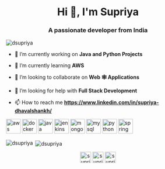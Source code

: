 <h1 align="center">Hi 👋, I'm Supriya</h1>
<h3 align="center">A passionate developer from India</h3>

<p align="left"> <img src="https://komarev.com/ghpvc/?username=dsupriya" alt="dsupriya" /> </p>

- 🔭 I’m currently working on **Java and Python Projects**

- 🌱 I’m currently learning **AWS**

- 👯 I’m looking to collaborate on **Web 🕸 Applications**

- 🤝 I’m looking for help with **Full Stack Development**

- 📫 How to reach me **https://www.linkedin.com/in/supriya-dhavalshankh/**

<p align="left"><img src="https://devicons.github.io/devicon/devicon.git/icons/amazonwebservices/amazonwebservices-original-wordmark.svg" alt="aws" width="40" height="40"/> <img src="https://devicons.github.io/devicon/devicon.git/icons/docker/docker-original-wordmark.svg" alt="docker" width="40" height="40"/> <img src="https://devicons.github.io/devicon/devicon.git/icons/java/java-original-wordmark.svg" alt="java" width="40" height="40"/> <img src="https://www.vectorlogo.zone/logos/jenkins/jenkins-icon.svg" alt="jenkins" width="40" height="40"/> <img src="https://devicons.github.io/devicon/devicon.git/icons/mongodb/mongodb-original-wordmark.svg" alt="mongodb" width="40" height="40"/> <img src="https://devicons.github.io/devicon/devicon.git/icons/mysql/mysql-original-wordmark.svg" alt="mysql" width="40" height="40"/> <img src="https://devicons.github.io/devicon/devicon.git/icons/python/python-original.svg" alt="python" width="40" height="40"/> <img src="https://www.vectorlogo.zone/logos/springio/springio-icon.svg" alt="spring" width="40" height="40"/></p><p><img align="left" src="https://github-readme-stats.vercel.app/api/top-langs/?username=dsupriya&layout=compact&hide=html" alt="dsupriya" /></p>

<p>&nbsp;<img align="center" src="https://github-readme-stats.vercel.app/api?username=dsupriya&show_icons=true" alt="dsupriya" /></p>

<p align="center">
<a href="https://linkedin.com/in/supriya-dhavalshankh" target="blank"><img align="center" src="https://cdn.jsdelivr.net/npm/simple-icons@3.0.1/icons/linkedin.svg" alt="supriya-dhavalshankh" height="30" width="30" /></a>
<a href="https://fb.com/Supriya-Dhavalshankh" target="blank"><img align="center" src="https://cdn.jsdelivr.net/npm/simple-icons@3.0.1/icons/facebook.svg" alt="supriya dhavalshankh" height="30" width="30" /></a>
<a href="https://instagram.com/supriya_dhavalshankh" target="blank"><img align="center" src="https://cdn.jsdelivr.net/npm/simple-icons@3.0.1/icons/instagram.svg" alt="supriya_dhavalshankh" height="30" width="30" /></a>
</p>
